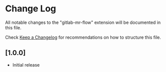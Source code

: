 # Change Log

All notable changes to the "gitlab-mr-flow" extension will be documented in this file.

Check [Keep a Changelog](http://keepachangelog.com/) for recommendations on how to structure this file.

## [1.0.0]

- Initial release